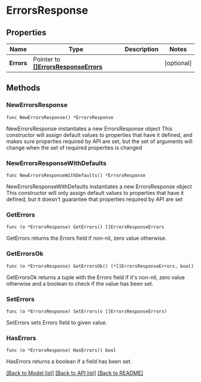 # ErrorsResponse

## Properties

Name | Type | Description | Notes
------------ | ------------- | ------------- | -------------
**Errors** | Pointer to [**[]ErrorsResponseErrors**](ErrorsResponseErrors.md) |  | [optional] 

## Methods

### NewErrorsResponse

`func NewErrorsResponse() *ErrorsResponse`

NewErrorsResponse instantiates a new ErrorsResponse object
This constructor will assign default values to properties that have it defined,
and makes sure properties required by API are set, but the set of arguments
will change when the set of required properties is changed

### NewErrorsResponseWithDefaults

`func NewErrorsResponseWithDefaults() *ErrorsResponse`

NewErrorsResponseWithDefaults instantiates a new ErrorsResponse object
This constructor will only assign default values to properties that have it defined,
but it doesn't guarantee that properties required by API are set

### GetErrors

`func (o *ErrorsResponse) GetErrors() []ErrorsResponseErrors`

GetErrors returns the Errors field if non-nil, zero value otherwise.

### GetErrorsOk

`func (o *ErrorsResponse) GetErrorsOk() (*[]ErrorsResponseErrors, bool)`

GetErrorsOk returns a tuple with the Errors field if it's non-nil, zero value otherwise
and a boolean to check if the value has been set.

### SetErrors

`func (o *ErrorsResponse) SetErrors(v []ErrorsResponseErrors)`

SetErrors sets Errors field to given value.

### HasErrors

`func (o *ErrorsResponse) HasErrors() bool`

HasErrors returns a boolean if a field has been set.


[[Back to Model list]](../README.md#documentation-for-models) [[Back to API list]](../README.md#documentation-for-api-endpoints) [[Back to README]](../README.md)



